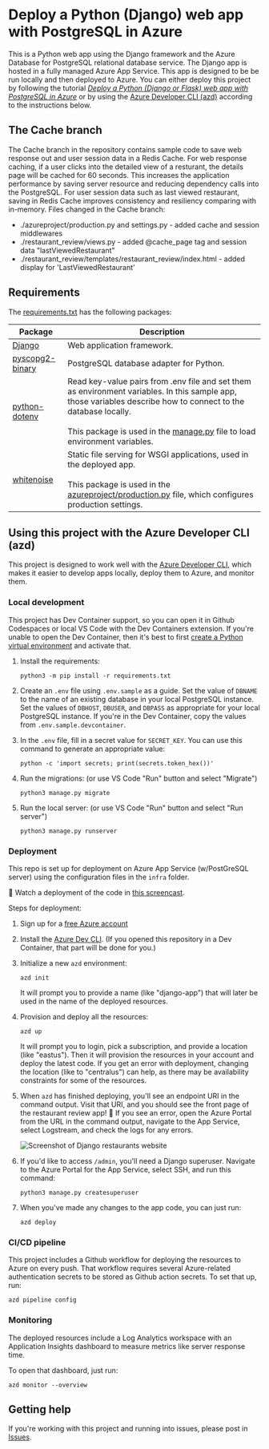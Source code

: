# Deploy a Python (Django) web app with PostgreSQL in Azure

This is a Python web app using the Django framework and the Azure Database for PostgreSQL relational database service. The Django app is hosted in a fully managed Azure App Service. This app is designed to be be run locally and then deployed to Azure. You can either deploy this project by following the tutorial [*Deploy a Python (Django or Flask) web app with PostgreSQL in Azure*](https://docs.microsoft.com/azure/app-service/tutorial-python-postgresql-app) or by using the [Azure Developer CLI (azd)](https://learn.microsoft.com/azure/developer/azure-developer-cli/overview) according to the instructions below.

## The Cache branch
The Cache branch in the repository contains sample code to save web response out and user session data in a Redis Cache. For web response caching, if a user clicks into the detailed view of a resturant, the details page will be cached for 60 seconds. This increases the application performance by saving server resource and reducing dependency calls into the PostgreSQL. For user session data such as last viewed restaurant, saving in Redis Cache improves consistency and resiliency comparing with in-memory.
Files changed in the Cache branch:
* ./azureproject/production.py and settings.py - added cache and session middlewares
* ./restaurant_review/views.py - added @cache_page tag and session data "lastViewedRestaurant" 
* ./restaurant_review/templates/restaurant_review/index.html - added display for 'LastViewedRestaurant'

## Requirements

The [requirements.txt](./requirements.txt) has the following packages:

| Package | Description |
| ------- | ----------- |
| [Django](https://pypi.org/project/Django/) | Web application framework. |
| [pyscopg2-binary](https://pypi.org/project/psycopg-binary/) | PostgreSQL database adapter for Python. |
| [python-dotenv](https://pypi.org/project/python-dotenv/) | Read key-value pairs from .env file and set them as environment variables. In this sample app, those variables describe how to connect to the database locally. <br><br> This package is used in the [manage.py](./manage.py) file to load environment variables. |
| [whitenoise](https://pypi.org/project/whitenoise/) | Static file serving for WSGI applications, used in the deployed app. <br><br> This package is used in the [azureproject/production.py](./azureproject/production.py) file, which configures production settings. |

## Using this project with the Azure Developer CLI (azd)

This project is designed to work well with the [Azure Developer CLI](https://learn.microsoft.com/azure/developer/azure-developer-cli/overview),
which makes it easier to develop apps locally, deploy them to Azure, and monitor them.

### Local development

This project has Dev Container support, so you can open it in Github Codespaces or local VS Code with the Dev Containers extension. If you're unable to open the Dev Container,
then it's best to first [create a Python virtual environment](https://docs.python.org/3/tutorial/venv.html#creating-virtual-environments) and activate that.

1. Install the requirements:

    ```shell
    python3 -m pip install -r requirements.txt
    ```

2. Create an `.env` file using `.env.sample` as a guide. Set the value of `DBNAME` to the name of an existing database in your local PostgreSQL instance. Set the values of `DBHOST`, `DBUSER`, and `DBPASS` as appropriate for your local PostgreSQL instance. If you're in the Dev Container, copy the values from `.env.sample.devcontainer`. 

3. In the `.env` file, fill in a secret value for `SECRET_KEY`. You can use this command to generate an appropriate value:

    ```shell
    python -c 'import secrets; print(secrets.token_hex())'
    ```

4. Run the migrations: (or use VS Code "Run" button and select "Migrate")

    ```shell
    python3 manage.py migrate
    ```

5. Run the local server: (or use VS Code "Run" button and select "Run server")

    ```shell
    python3 manage.py runserver
    ```

### Deployment

This repo is set up for deployment on Azure App Service (w/PostGreSQL server) using the configuration files in the `infra` folder.

🎥 Watch a deployment of the code in [this screencast](https://www.youtube.com/watch?v=JDlZ4TgPKYc).

Steps for deployment:

1. Sign up for a [free Azure account](https://azure.microsoft.com/free/)
2. Install the [Azure Dev CLI](https://learn.microsoft.com/azure/developer/azure-developer-cli/install-azd). (If you opened this repository in a Dev Container, that part will be done for you.)
3. Initialize a new `azd` environment:

    ```shell
    azd init
    ```

    It will prompt you to provide a name (like "django-app") that will later be used in the name of the deployed resources.

4. Provision and deploy all the resources:

    ```shell
    azd up
    ```

    It will prompt you to login, pick a subscription, and provide a location (like "eastus"). Then it will provision the resources in your account and deploy the latest code. If you get an error with deployment, changing the location (like to "centralus") can help, as there may be availability constraints for some of the resources.

5. When `azd` has finished deploying, you'll see an endpoint URI in the command output. Visit that URI, and you should see the front page of the restaurant review app! 🎉 If you see an error, open the Azure Portal from the URL in the command output, navigate to the App Service, select Logstream, and check the logs for any errors.

    ![Screenshot of Django restaurants website](screenshot_website.png)

6. If you'd like to access `/admin`, you'll need a Django superuser. Navigate to the Azure Portal for the App Service, select SSH, and run this command:

    ```shell
    python3 manage.py createsuperuser
    ```

7. When you've made any changes to the app code, you can just run:

    ```shell
    azd deploy
    ```

### CI/CD pipeline

This project includes a Github workflow for deploying the resources to Azure
on every push. That workflow requires several Azure-related authentication secrets to be stored as Github action secrets. To set that up, run:

```shell
azd pipeline config
```

### Monitoring

The deployed resources include a Log Analytics workspace with an Application Insights dashboard to measure metrics like server response time.

To open that dashboard, just run:

```shell
azd monitor --overview
```

## Getting help

If you're working with this project and running into issues, please post in [Issues](/issues).
